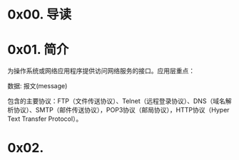 # 0x00. 导读

# 0x01. 简介

为操作系统或网络应用程序提供访问网络服务的接口。应用层重点：

数据: 报文(message)

包含的主要协议：FTP（文件传送协议）、Telnet（远程登录协议）、DNS（域名解析协议）、SMTP（邮件传送协议），POP3协议（邮局协议），HTTP协议（Hyper Text Transfer Protocol）。

# 0x02. 